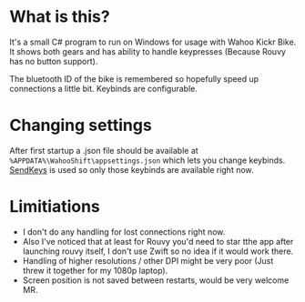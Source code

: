 # What is this?
It's a small C# program to run on Windows for usage with Wahoo Kickr Bike.
It shows both gears and has ability to handle keypresses (Because Rouvy has no button support).

The bluetooth ID of the bike is remembered so hopefully speed up connections a little bit.
Keybinds are configurable.

# Changing settings
After first startup a .json file should be available at `%APPDATA%\WahooShift\appsettings.json` which lets you change keybinds. [SendKeys](https://learn.microsoft.com/en-us/dotnet/api/system.windows.forms.sendkeys?view=windowsdesktop-8.0) is used so only those keybinds are available right now.

# Limitiations
* I don't do any handling for lost connections right now. 
* Also I've noticed that at least for Rouvy you'd need to star tthe app after launching rouvy itself, I don't use Zwift so no idea if it would work there.
* Handling of higher resolutions / other DPI might be very poor (Just threw it together for my 1080p laptop).
* Screen position is not saved between restarts, would be very welcome MR.

